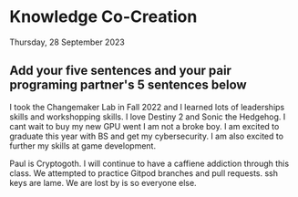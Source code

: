 # Knowledge Co-Creation
Thursday, 28 September 2023

## Add your five sentences and your pair programing partner's 5 sentences below
I took the Changemaker Lab in Fall 2022 and I learned lots of leaderships skills and workshopping skills.
I love Destiny 2 and Sonic the Hedgehog.
I cant wait to buy my new GPU went I am not a broke boy.
I am excited to graduate this year with BS and get my cybersecurity.
I am also excited to further my skills at game development.

Paul is Cryptogoth.
I will continue to have a caffiene addiction through this class.
We attempted to practice Gitpod branches and pull requests.
ssh keys are lame.
We are lost by is so everyone else.

